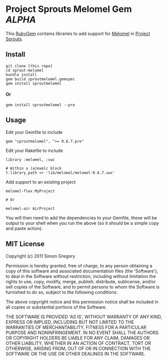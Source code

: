 # Project Sprouts Melomel Gem _ALPHA_

This [RubyGem](http://docs.rubygems.org/read/book/7) contains
libraries to add support for [Melomel](http://melomel.info) in 
[Project Sprouts](http://projectsprouts.org).

## Install

    git clone [this repo]
    cd sprout-melomel
    bundle install
    gem build sproutmelomel.gemspec 
    gem install sproutmelomel
    
#### Or

    gem install sproutmelomel --pre

## Usage

Edit your Gemfile to include

    gem "sproutmelomel", ">= 0.6.7.pre"

Edit your Rakefile to include 

    library :melomel, :swc
    
    # Within a (a)mxmlc block
    t.library_path << 'lib/melomel/melomel-0.6.7.swc'
    
Add support to an existing project

    melomel-flex MyProject

    # Or
    
    melomel-air AirProject    

You will then need to add the dependencies to your Gemfile, these will be
output to your shell when you run the above (so it should be a simple copy
and paste action).
 
## MIT License

Copyright (c) 2011 Simon Gregory

Permission is hereby granted, free of charge, to any person obtaining
a copy of this software and associated documentation files (the
'Software'), to deal in the Software without restriction, including
without limitation the rights to use, copy, modify, merge, publish,
distribute, sublicense, and/or sell copies of the Software, and to
permit persons to whom the Software is furnished to do so, subject to
the following conditions:

The above copyright notice and this permission notice shall be
included in all copies or substantial portions of the Software.

THE SOFTWARE IS PROVIDED 'AS IS', WITHOUT WARRANTY OF ANY KIND,
EXPRESS OR IMPLIED, INCLUDING BUT NOT LIMITED TO THE WARRANTIES OF
MERCHANTABILITY, FITNESS FOR A PARTICULAR PURPOSE AND NONINFRINGEMENT.
IN NO EVENT SHALL THE AUTHORS OR COPYRIGHT HOLDERS BE LIABLE FOR ANY
CLAIM, DAMAGES OR OTHER LIABILITY, WHETHER IN AN ACTION OF CONTRACT,
TORT OR OTHERWISE, ARISING FROM, OUT OF OR IN CONNECTION WITH THE
SOFTWARE OR THE USE OR OTHER DEALINGS IN THE SOFTWARE.
